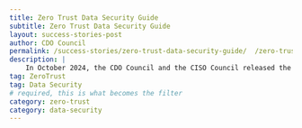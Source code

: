 ```yaml
---
title: Zero Trust Data Security Guide
subtitle: Zero Trust Data Security Guide
layout: success-stories-post
author: CDO Council
permalink: /success-stories/zero-trust-data-security-guide/  /zero-trust-data-security-guide/
description: |
    In October 2024, the CDO Council and the CISO Council released the <a href="https://www.cdo.gov/federal-zero-trust-data-security-guide/ "> Federal Zero Trust (ZT) Data Security Guide</a>, a first-of-its-kind document and key deliverable of OMB M-22-09, Moving the U.S. Government Towards Zero Trust Cybersecurity Principles. 
tag: ZeroTrust
tag: Data Security
# required, this is what becomes the filter
category: zero-trust
category: data-security
---
```


